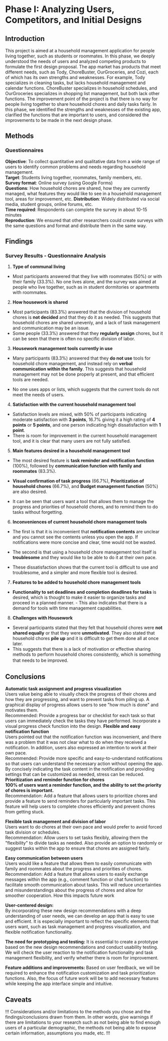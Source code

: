 # Phase I: Analyzing Users, Competitors, and Initial Designs

## Introduction
This project is aimed at a household management application for people living together, such as students or roommates. In this phase, we deeply understood the needs of users and analyzed competing products to formulate the first design proposal. The app market has products that meet different needs, such as Tody, ChoreBuster, OurGroceries, and Cozi, each of which has its own strengths and weaknesses. For example, Tody specializes in cleaning tasks, but lacks household management and calendar functions. ChoreBuster specializes in household schedules, and OurGroceries specializes in shopping list management, but both lack other functions. The improvement point of the project is that there is no way for people living together to share household chores and daily tasks fairly. In this phase, we identified the strengths and weaknesses of the existing app, clarified the functions that are important to users, and considered the improvements to be made in the next design phase.

## Methods
### Questionnaires
**Objective**: To collect quantitative and qualitative data from a wide range of users to identify common problems and needs regarding household management.  
**Target**: Students living together, roommates, family members, etc.  
**Survey format**: Online survey (using Google Forms)  
**Questions**: How household chores are shared, how they are currently managed, what features they would like to see in a household management tool, areas for improvement, etc.
**Distribution**: Widely distributed via social media, student groups, online forums, etc.  
**Time required**: Respondents can complete the survey in about 10-15 minutes  
**Reproduction**: We ensured that other researchers could create surveys with the same questions and format and distribute them in the same way.  

## Findings
### Survey Results - Questionnaire Analysis

1. **Type of communal living**
- Most participants answered that they live with roommates (50%) or with their family (33.3%). No one lives alone, and the survey was aimed at people who live together, such as in student dormitories or apartments with roommates.

2. **How ​​housework is shared**
- Most participants (83.3%) answered that the division of household chores is **not decided** and that they do it as needed. This suggests that household chores are shared unevenly, and a lack of task management and communication may be an issue.
- Some people (33.3%) answered that they **regularly assign** chores, but it can be seen that there is often no specific division of labor.

3. **Housework management tools currently in use**
- Many participants (83.3%) answered that they **do not use** tools for household chore management, and instead rely on **verbal communication within the family**. This suggests that household management may not be done properly at present, and that efficient tools are needed.

- No one uses apps or lists, which suggests that the current tools do not meet the needs of users.

4. **Satisfaction with the current household management tool**
- Satisfaction levels are mixed, with 50% of participants indicating moderate satisfaction with **3 points**, 16.7% giving it a high rating of **4 points** or **5 points**, and one person indicating high dissatisfaction with **1 point**.
- There is room for improvement in the current household management tool, and it is clear that many users are not fully satisfied.

5. **Main features desired in a household management tool**
- The most desired feature is **task reminder and notification function** (100%), followed by **communication function with family and roommates** (83.3%).

- **Visual confirmation of task progress** (66.7%), **Prioritization of household chores** (66.7%), and **Budget management function** (50%) are also desired.

- It can be seen that users want a tool that allows them to manage the progress and priorities of household chores, and to remind them to do tasks without forgetting.

6. **Inconveniences of current household chore management tools**

- The first is that it is inconvenient that **notification contents** are unclear and you cannot see the contents unless you open the app. If notifications were more concise and clear, time would not be wasted.

- The second is that using a household chore management tool itself is **troublesome** and they would like to be able to do it at their own pace.

- These dissatisfaction shows that the current tool is difficult to use and troublesome, and a simpler and more flexible tool is desired.

7. **Features to be added to household chore management tools**

- **Functionality to set deadlines and completion deadlines for tasks** is desired, which is thought to make it easier to organize tasks and proceed in a planned manner. - This also indicates that there is a demand for tools with time management capabilities.

8. **Challenges with Housework**
- Several participants stated that they felt that household chores were **not shared equally** or that they were **unmotivated**. They also stated that household chores **pile up** and it is difficult to get them done all at once later.
- This suggests that there is a lack of motivation or effective sharing methods to perform household chores consistently, which is something that needs to be improved.　

## Conclusions
**Automatic task assignment and progress visualization**  
Users value being able to visually check the progress of their chores and how they are progressing, and want to prevent tasks from piling up. A graphical display of progress allows users to see "how much is done" and motivates them.  
Recommended: Provide a progress bar or checklist for each task so that users can immediately check the tasks they have performed. Incorporate a visual progress check function into the design.
**Flexible and easy notification function**  
Users pointed out that the notification function was inconvenient, and there was a problem that it was not clear what to do when they received a notification. In addition, users also expressed an intention to work at their own pace.  
Recommended: Provide more specific and easy-to-understand notifications so that users can understand the necessary action without opening the app. By concisely indicating the task content in the notification and providing settings that can be customized as needed, stress can be reduced.
**Prioritization and reminder function for chores**  
**100% of users want a reminder function, and the ability to set the priority of chores is important.**  
Recommendation: Add a feature that allows users to prioritize chores and provide a feature to send reminders for particularly important tasks. This feature will help users to complete chores efficiently and prevent chores from getting stuck.

**Flexible task management and division of labor**  
Users want to do chores at their own pace and would prefer to avoid forced task division or schedules.  
Recommendation: Allow users to set tasks flexibly, allowing them the "flexibility" to divide tasks as needed. Also provide an option to randomly or suggest tasks within the app to ensure that chores are assigned fairly.

**Easy communication between users**  
Users would like a feature that allows them to easily communicate with family and roommates about the progress and priorities of chores.  
Recommendation: Add a feature that allows users to easily exchange messages within the app (e.g., comment function or chat function) to facilitate smooth communication about tasks. This will reduce uncertainties and misunderstandings about the progress of chores and allow for smoother cooperation.
How this impacts future work

 **User-centered design:**  
By incorporating these new design recommendations with a deep understanding of user needs, we can develop an app that is easy to use and efficient. It is especially important to reflect the specific elements that users want, such as task management and progress visualization, and flexible notification functionality.

**The need for prototyping and testing:** 
It is essential to create a prototype based on the new design recommendations and conduct usability testing. We will check the user reaction to the notification functionality and task management flexibility, and verify whether there is room for improvement.

**Feature additions and improvements:** 
Based on user feedback, we will be required to enhance the notification customization and task prioritization functions. Also, the focus of future work will be to add necessary features while keeping the app interface simple and intuitive.

## Caveats

!!! Considerations and/or limitations to the methods you chose and the findings/conclusions drawn from them. In other words, give warnings if there are limitations to your research such as not being able to find enough users of a particular demographic, the methods not being able to expose certain information, assumptions you made, etc. !!!
